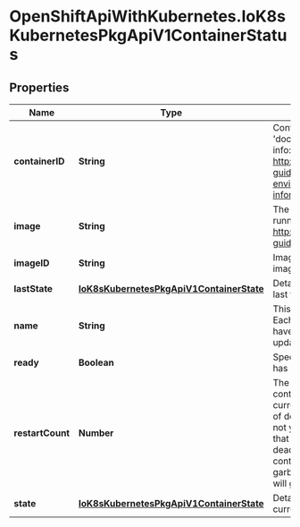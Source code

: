 # OpenShiftApiWithKubernetes.IoK8sKubernetesPkgApiV1ContainerStatus

## Properties
Name | Type | Description | Notes
------------ | ------------- | ------------- | -------------
**containerID** | **String** | Container&#39;s ID in the format &#39;docker://&lt;container_id&gt;&#39;. More info: http://kubernetes.io/docs/user-guide/container-environment#container-information | [optional] 
**image** | **String** | The image the container is running. More info: http://kubernetes.io/docs/user-guide/images | 
**imageID** | **String** | ImageID of the container&#39;s image. | 
**lastState** | [**IoK8sKubernetesPkgApiV1ContainerState**](IoK8sKubernetesPkgApiV1ContainerState.md) | Details about the container&#39;s last termination condition. | [optional] 
**name** | **String** | This must be a DNS_LABEL. Each container in a pod must have a unique name. Cannot be updated. | 
**ready** | **Boolean** | Specifies whether the container has passed its readiness probe. | 
**restartCount** | **Number** | The number of times the container has been restarted, currently based on the number of dead containers that have not yet been removed. Note that this is calculated from dead containers. But those containers are subject to garbage collection. This value will get capped at 5 by GC. | 
**state** | [**IoK8sKubernetesPkgApiV1ContainerState**](IoK8sKubernetesPkgApiV1ContainerState.md) | Details about the container&#39;s current condition. | [optional] 


